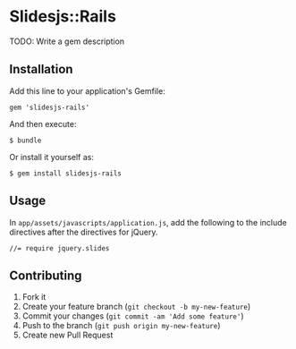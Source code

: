 # Slidesjs::Rails

TODO: Write a gem description

## Installation

Add this line to your application's Gemfile:

    gem 'slidesjs-rails'

And then execute:

    $ bundle

Or install it yourself as:

    $ gem install slidesjs-rails

## Usage

In `app/assets/javascripts/application.js`, add the following to the include directives after the directives for jQuery.

    //= require jquery.slides

## Contributing

1. Fork it
2. Create your feature branch (`git checkout -b my-new-feature`)
3. Commit your changes (`git commit -am 'Add some feature'`)
4. Push to the branch (`git push origin my-new-feature`)
5. Create new Pull Request
